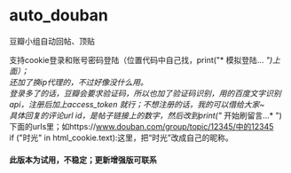 # auto_douban
豆瓣小组自动回帖、顶贴

支持cookie登录和账号密码登陆（位置代码中自己找，print("* 模拟登陆... *")上面）；  
还加了换ip代理的，不过好像没什么用。  
登录多了的话，豆瓣会要求验证码，所以也加了验证码识别，用的百度文字识别api，注册后加上access_token 就行；不想注册的话，我的可以借给大家~  
具体回复的评论url id，是帖子链接上的数字，然后改到print("* 开始刷留言...* ")下面的urls里；如https://www.douban.com/group/topic/12345/中的12345  
if ("时光" in html_cookie.text):这里，把“时光”改成自己的昵称。  



#### 此版本为试用，不稳定；更新增强版可联系
